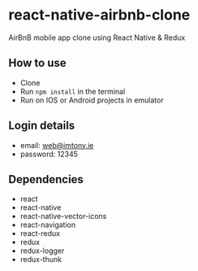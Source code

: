 # react-native-airbnb-clone
AirBnB mobile app clone using React Native & Redux

## How to use
- Clone
- Run `npm install` in the terminal
- Run on IOS or Android projects in emulator

## Login details
- email: web@imtony.ie
- password: 12345

## Dependencies
- react
- react-native
- react-native-vector-icons
- react-navigation
- react-redux
- redux
- redux-logger
- redux-thunk

